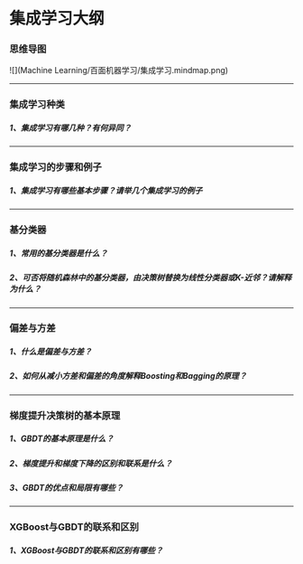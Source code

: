 # 集成学习大纲

### 思维导图

![](Machine Learning/百面机器学习/集成学习.mindmap.png)

------



### 集成学习种类

##### 1、集成学习有哪几种？有何异同？

------

### 集成学习的步骤和例子

##### 1、集成学习有哪些基本步骤？请举几个集成学习的例子

------

### 基分类器

##### 1、常用的基分类器是什么？

##### 2、可否将随机森林中的基分类器，由决策树替换为线性分类器或K-近邻？请解释为什么？

------

### 偏差与方差

##### 1、什么是偏差与方差？

##### 2、如何从减小方差和偏差的角度解释Boosting和Bagging的原理？

------

### 梯度提升决策树的基本原理

##### 1、GBDT的基本原理是什么？

##### 2、梯度提升和梯度下降的区别和联系是什么？

##### 3、GBDT的优点和局限有哪些？

------

### XGBoost与GBDT的联系和区别

##### 1、XGBoost与GBDT的联系和区别有哪些？

